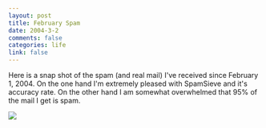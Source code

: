 ```yaml
--- 
layout: post
title: February Spam
date: 2004-3-2
comments: false
categories: life
link: false
---
```

Here is a snap shot of the spam (and real mail) I've received since February 1, 2004. On the one hand I'm extremely pleased with SpamSieve and it's accuracy rate. On the other hand I am somewhat overwhelmed that 95% of the mail I get is spam.

<img src="http://zanshin.net/images/FebruarySpam.jpg" />
